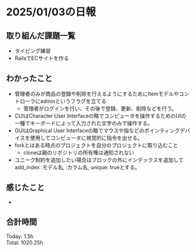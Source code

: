 # 2025/01/03の日報
## 取り組んだ課題一覧
* タイピング練習
*  RailsでECサイトを作る
## わかったこと
* 管理者のみが商品の登録や削除を行えるようにするためにItemモデルやコントローラにadminというフラグを立てる
  *  管理者がログインを行い、その後で登録、更新、削除などを行う。 
* CUIはCharacter User Interfaceの略でコンピュータを操作するためのUIの一種でキーボードによって入力された文字のみで操作する。
* GUIはGraphical User Interfaceの略でマウスや指などのポインティングデバイスを使用してコンピュータに視覚的に指令を出せる。
* forkとはある時点のプロジェクトを自分のプロジェクトに取り込むこと
  *  cloneは親のリポジトリの所有権は通知されない
*  ユニーク制約を追加したい場合はブロックの外にインデックスを追加してadd_index :モデル名, :カラム名, unique: trueとする。
## 感じたこと
* 
## 合計時間 
Today: 1.5h<br>
Total: 1020.25h
